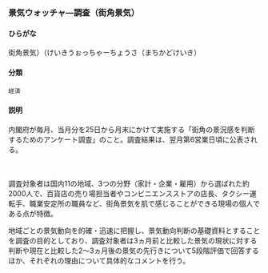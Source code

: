 <div style="display:none;">

## [あ行](securities-terms?id=あ行)
## [か行](securities-terms?id=か行)

</div>

### 景気ウォッチャ―調査（街角景気）

#### ひらがな

街角景気）（けいきうぉっちゃーちょうさ（まちかどけいき）

#### 分類

`経済`

#### 説明

内閣府が毎月、当月分を25日から月末にかけて実施する「街角の景況感を判断するためのアンケート調査」のこと。調査結果は、翌月第6営業日頃に公表される。
　
調査対象者は国内11の地域、3つの分野（家計・企業・雇用）から選ばれた約2000人で、百貨店の売り場担当者やコンビニエンスストアの店長、タクシー運転手、職業安定所の職員など、街角景気を肌で感じることができる現場の個人である点が特徴。
 
地域ごとの景気動向を的確・迅速に把握し、景気動向判断の基礎資料とすることを調査の目的としており、調査対象者は3ヵ月前と比較した景気の現状に対する判断や現在と比較した2～3ヵ月後の景気の先行きについて5段階評価で回答するほか、それぞれの理由について具体的なコメントを行う。

<div style="display:none;">

## [さ行](securities-terms?id=さ行)
## [た行](securities-terms?id=た行)
## [な行](securities-terms?id=な行)
## [は行](securities-terms?id=は行)
## [ま行](securities-terms?id=ま行)
## [や行](securities-terms?id=や行)
## [ら行](securities-terms?id=ら行)
## [わ行](securities-terms?id=わ行)
## [英数字・記号](securities-terms?id=英数字・記号)

</div>

